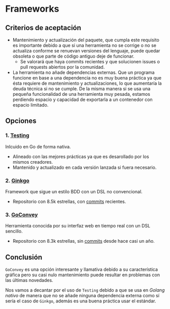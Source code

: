 # Frameworks
## Criterios de aceptación
 - Mantenimiento y actualización del paquete, que cumpla este requisito es importante debido a que si una herramienta no se corrige o no se actualiza conforme se renuevan versiones del lenguaje, puede quedar obsoleta o que parte de código antiguo deje de funcionar.
    - Se valorará que haya commits recientes y que solucionen issues o pull requests abiertos por la comunidad.
- La herramienta no añade dependencias externas. Que un programa funcione en base a una dependencia no es muy buena práctica ya que ésta requiere de mantenimiento y actualizaciones, lo que aumentaría la deuda técnica si no se cumple. De la misma manera si se usa una pequeña funcionalidad de una herramienta muy pesada, estamos perdiendo espacio y capacidad de exportarla a un contenedor con espacio limitado.

## Opciones
### 1. [Testing](https://pkg.go.dev/testing)
Inlcuido en Go de forma nativa.
- Alineado con las mejores prácticas ya que es desarollado por los mismos creadores.
- Mantenido y actualizado en cada versión lanzada si fuera necesario.

### 2. [Ginkgo](https://github.com/onsi/ginkgo)
Framework que sigue un estilo BDD con un DSL no convencional.
- Repositorio con 8.5k estrellas, con [commits](https://github.com/onsi/ginkgo/commits/master/) recientes.

### 3. [GoConvey](https://github.com/smartystreets/goconvey)
Herramienta conocida por su interfaz web en tiempo real con un DSL sencillo.
- Repositorio con 8.3k estrellas, sin [commits](https://github.com/smartystreets/goconvey/commits/master/) desde hace casi un año.

## Conclusión
`GoConvey` es una opción interesante y llamativa debido a su característica gráfica pero su casi nulo mantenimiento puede resultar en problemas con las últimas novedades.

Nos vamos a decantar por el uso de `Testing` debido a que se usa en *Golang nativo* de manera que no se añade ninguna dependencia externa como sí sería el caso de `Ginkgo`, además es una buena práctica usar el estándar.